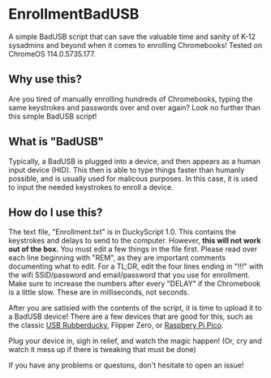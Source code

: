 # EnrollmentBadUSB
A simple BadUSB script that can save the valuable time and sanity of K-12 sysadmins and beyond when it comes to enrolling Chromebooks! Tested on ChromeOS 114.0.5735.177.

## Why use this?
Are you tired of manually enrolling hundreds of Chromebooks, typing the same keystrokes and passwords over and over again? Look no further than this simple BadUSB script! 

## What is "BadUSB"
Typically, a BadUSB is plugged into a device, and then appears as a human input device (HID). This then is able to type things faster than humanly possible, and is usually used for malicous purposes. In this case, it is used to input the needed keystrokes to enroll a device. 

## How do I use this?
The text file, "Enrollment.txt" is in DuckyScript 1.0. This contains the keystrokes and delays to send to the computer. However, **this will not work out of the box.** You must edit a few things in the file first. Please read over each line beginning with "REM", as they are important comments documenting what to edit. For a TL;DR, edit the four lines ending in "!!!" with the wifi SSID/password and email/password that you use for enrollment. Make sure to increase the numbers after every "DELAY" if the Chromebook is a little slow. These are in milliseconds, not seconds. 

After you are satisied with the contents of the script, it is time to upload it to a BadUSB device! There are a few devices that are good for this, such as the classic [USB Rubberducky](https://shop.hak5.org/products/usb-rubber-ducky), Flipper Zero, or [Raspbery Pi Pico](https://github.com/dbisu/pico-ducky).

Plug your device in, sigh in relief, and watch the magic happen! (Or, cry and watch it mess up if there is tweaking that must be done)

If you have any problems or questons, don't hesitate to open an issue!
